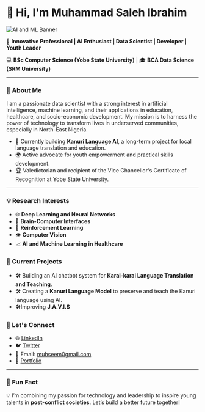 # 👋 Hi, I'm Muhammad Saleh Ibrahim  

![AI and ML Banner](https://www.altengt.com/images/aiml/aiml_banner.jpg)


🚀 **Innovative Professional | AI Enthusiast | Data Scientist | Developer | Youth Leader**  

💻 **BSc Computer Science (Yobe State University)** | 🎓 **BCA Data Science (SRM University)**  

---

### 🌟 About Me  

I am a passionate data scientist with a strong interest in artificial intelligence, machine learning, and their applications in education, healthcare, and socio-economic development. My mission is to harness the power of technology to transform lives in underserved communities, especially in North-East Nigeria.  

- 🔬 Currently building **Kanuri Language AI**, a long-term project for local language translation and education.  
- 🌍 Active advocate for youth empowerment and practical skills development.  
- 🏆 Valedictorian and recipient of the Vice Chancellor's Certificate of Recognition at Yobe State University.  

---

### 💡 Research Interests  

- 🌐 **Deep Learning and Neural Networks**  
- 🤖 **Brain-Computer Interfaces**  
- 🎯 **Reinforcement Learning**  
- 👁️ **Computer Vision**  
- 📈 **AI and Machine Learning in Healthcare**  

### 🔧 Current Projects  

- 🛠️ Building an AI chatbot system for **Karai-karai Language Translation and Teaching**.  
- 🛠️ Creating a **Kanuri Language Model** to preserve and teach the Kanuri language using AI.  
- 🛠️Improving **J.A.V.I.S**  


### 🤝 Let's Connect  

- 🌐 [LinkedIn](https://www.linkedin.com/in/m-s-ibraheem-034836222?utm_source=share&utm_campaign=share_via&utm_content=profile&utm_medium=android_app)  
- 🐦 [Twitter](https://twitter.com/Muhseem01)  
- 📩 Email: [muhseem0gmail.com](mailto:muhseem01@gmail.com)  
- 💼 [Portfolio](https://m-s-ibrahim.github.io/PortfolioSite.m-s-ibrahim.github.io/myportfolio/html/index.html#)  

---

### 🌟 Fun Fact  

💡 I’m combining my passion for technology and leadership to inspire young talents in **post-conflict societies**. Let’s build a better future together!  
